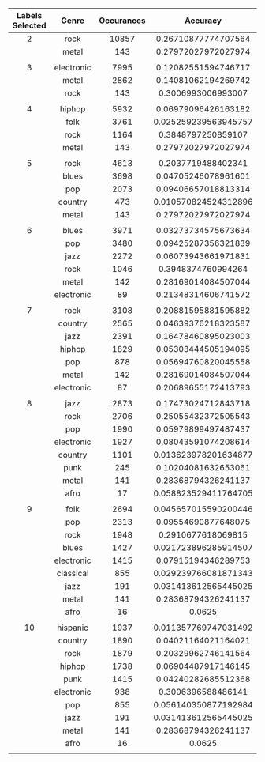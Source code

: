 


  

|Labels Selected|Genre|Occurances|Accuracy|
| :---: | :---: | :---: | :---: |
|2|rock|10857|0.26710877774707564|
||metal|143|0.27972027972027974|
|||||
|3|electronic|7995|0.12082551594746717|
||metal|2862|0.14081062194269742|
||rock|143|0.3006993006993007|
|||||
|4|hiphop|5932|0.06979096426163182|
||folk|3761|0.025259239563945757|
||rock|1164|0.3848797250859107|
||metal|143|0.27972027972027974|
|||||
|5|rock|4613|0.2037719488402341|
||blues|3698|0.04705246078961601|
||pop|2073|0.09406657018813314|
||country|473|0.010570824524312896|
||metal|143|0.27972027972027974|
|||||
|6|blues|3971|0.03273734575673634|
||pop|3480|0.09425287356321839|
||jazz|2272|0.06073943661971831|
||rock|1046|0.3948374760994264|
||metal|142|0.28169014084507044|
||electronic|89|0.21348314606741572|
|||||
|7|rock|3108|0.20881595881595882|
||country|2565|0.04639376218323587|
||jazz|2391|0.16478460895023003|
||hiphop|1829|0.05303444505194095|
||pop|878|0.05694760820045558|
||metal|142|0.28169014084507044|
||electronic|87|0.20689655172413793|
|||||
|8|jazz|2873|0.17473024712843718|
||rock|2706|0.25055432372505543|
||pop|1990|0.05979899497487437|
||electronic|1927|0.08043591074208614|
||country|1101|0.013623978201634877|
||punk|245|0.10204081632653061|
||metal|141|0.28368794326241137|
||afro|17|0.058823529411764705|
|||||
|9|folk|2694|0.045657015590200446|
||pop|2313|0.09554690877648075|
||rock|1948|0.2910677618069815|
||blues|1427|0.021723896285914507|
||electronic|1415|0.07915194346289753|
||classical|855|0.029239766081871343|
||jazz|191|0.031413612565445025|
||metal|141|0.28368794326241137|
||afro|16|0.0625|
|||||
|10|hispanic|1937|0.011357769747031492|
||country|1890|0.04021164021164021|
||rock|1879|0.20329962746141564|
||hiphop|1738|0.06904487917146145|
||punk|1415|0.04240282685512368|
||electronic|938|0.3006396588486141|
||pop|855|0.056140350877192984|
||jazz|191|0.031413612565445025|
||metal|141|0.28368794326241137|
||afro|16|0.0625|
|||||
